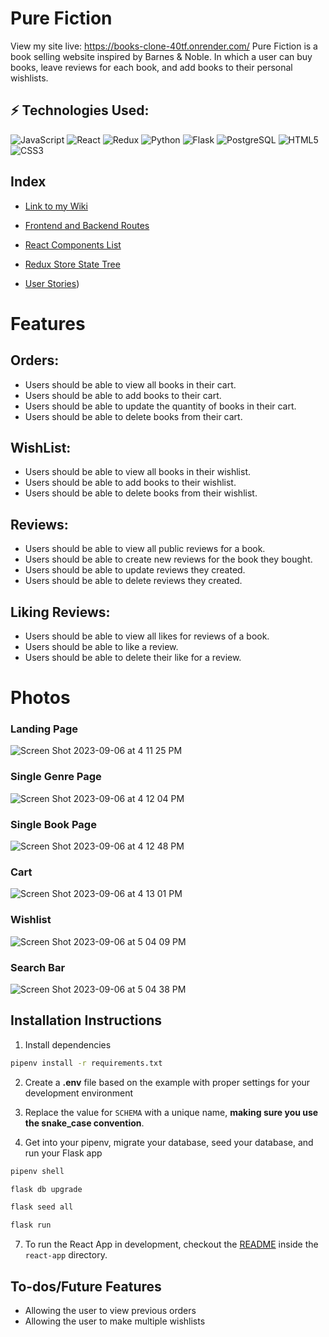 # Pure Fiction

View my site live: https://books-clone-40tf.onrender.com/
Pure Fiction is a book selling website inspired by Barnes & Noble. In which a user can buy books, leave reviews for each book, and add books to their personal wishlists.

## ⚡ Technologies Used:
![JavaScript](https://img.shields.io/badge/JavaScript-F7DF1E.svg?style=for-the-badge&logo=JavaScript&logoColor=black)
![React](https://img.shields.io/badge/React-61DAFB.svg?style=for-the-badge&logo=React&logoColor=black)
![Redux](https://img.shields.io/badge/Redux-764ABC.svg?style=for-the-badge&logo=Redux&logoColor=white)
![Python](https://img.shields.io/badge/Python-3776AB.svg?style=for-the-badge&logo=Python&logoColor=white)
![Flask](https://img.shields.io/badge/Flask-000000.svg?style=for-the-badge&logo=Flask&logoColor=white)
![PostgreSQL](https://img.shields.io/badge/PostgreSQL-4169E1.svg?style=for-the-badge&logo=PostgreSQL&logoColor=white)
![HTML5](https://img.shields.io/badge/HTML5-E34F26.svg?style=for-the-badge&logo=HTML5&logoColor=white)
![CSS3](https://img.shields.io/badge/CSS3-1572B6.svg?style=for-the-badge&logo=CSS3&logoColor=white)

## Index
- [Link to my Wiki](https://github.com/rainy-dayz/books-clone/wiki)

- [Frontend and Backend Routes](https://github.com/rainy-dayz/books-clone/wiki/Routes)

- [React Components List](https://github.com/rainy-dayz/books-clone/wiki/React-Components-List)

- [Redux Store State Tree](https://github.com/rainy-dayz/books-clone/wiki/Redux-store-state)
  
- [User Stories](https://github.com/rainy-dayz/books-clone/wiki/User-Stories))


# Features 

## Orders:
- Users should be able to view all books in their cart.
- Users should be able to add books to their cart.
- Users should be able to update the quantity of books in their cart.
- Users should be able to delete books from their cart.

## WishList:
- Users should be able to view all books in their wishlist.
- Users should be able to add books to their wishlist.
- Users should be able to delete books from their wishlist.

## Reviews:
- Users should be able to view all public reviews for a book.
- Users should be able to create new reviews for the book they bought.
- Users should be able to update reviews they created.
- Users should be able to delete reviews they created.

## Liking Reviews:
- Users should be able to view all likes for reviews of a book.
- Users should be able to like a review.
- Users should be able to delete their like for a review.

# Photos
### Landing Page
![Screen Shot 2023-09-06 at 4 11 25 PM](https://github.com/rainy-dayz/books-clone/assets/124620939/5a61a29c-ba89-48c3-9a92-1aafd9190515)


### Single Genre Page
![Screen Shot 2023-09-06 at 4 12 04 PM](https://github.com/rainy-dayz/books-clone/assets/124620939/0257775c-bc26-45b4-8c7a-da8357c91d77)



### Single Book Page
![Screen Shot 2023-09-06 at 4 12 48 PM](https://github.com/rainy-dayz/books-clone/assets/124620939/640c2bd8-227c-4ea7-9f1a-ad3e629e50a4)


### Cart
![Screen Shot 2023-09-06 at 4 13 01 PM](https://github.com/rainy-dayz/books-clone/assets/124620939/deabc95d-463f-495d-a9f6-a4ef5dd995cc)


### Wishlist
![Screen Shot 2023-09-06 at 5 04 09 PM](https://github.com/rainy-dayz/books-clone/assets/124620939/092da07b-ba7f-4216-a7a7-7ec0d27e6896)



### Search Bar
![Screen Shot 2023-09-06 at 5 04 38 PM](https://github.com/rainy-dayz/books-clone/assets/124620939/a03fe757-535e-466d-8a85-99c595e05c3d)


## Installation Instructions

1. Install dependencies
```bash
pipenv install -r requirements.txt
```
2. Create a **.env** file based on the example with proper settings for your development environment

4. Replace the value for `SCHEMA` with a unique name, **making sure you use the snake_case convention**.

6. Get into your pipenv, migrate your database, seed your database, and run your Flask app

```bash
pipenv shell
```
```bash
flask db upgrade
```
```bash
flask seed all
```
```bash
flask run
```

7. To run the React App in development, checkout the [README](./react-app/README.md) inside the `react-app` directory.

## To-dos/Future Features
- Allowing the user to view previous orders
- Allowing the user to make multiple wishlists

